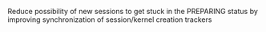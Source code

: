 Reduce possibility of new sessions to get stuck in the PREPARING status by improving synchronization of session/kernel creation trackers
